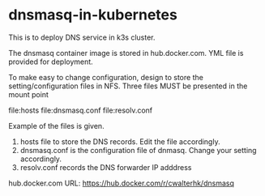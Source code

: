# dnsmasq-in-kubernetes

This is to deploy DNS service in k3s cluster.

The dnsmasq container image is stored in hub.docker.com. YML file is provided for deployment. 

To make easy to change configuration, design to store the setting/configuration files in NFS. Three files MUST be presented in the mount point

file:hosts
file:dnsmasq.conf
file:resolv.conf

Example of the files is given. 

1. hosts file to store the DNS records. Edit the file accordingly.
2. dnsmasq.conf is the configuration file of dnmasq.  Change your setting accordingly.
3. resolv.conf records the DNS forwarder IP adddress


hub.docker.com URL:
https://hub.docker.com/r/cwalterhk/dnsmasq


